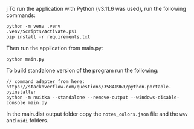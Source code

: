 j
To run the application with Python (v3.11.6 was used), run the following commands:

```
python -m venv .venv
.venv/Scripts/Activate.ps1
pip install -r requirements.txt
```

Then run the application from main.py:

```
python main.py
```

To build standalone version of the program run the following:
```
// command adapter from here: https://stackoverflow.com/questions/35841969/python-portable-pyinstaller
python -m nuitka --standalone --remove-output --windows-disable-console main.py
```

In the main.dist output folder copy the `notes_colors.json` file and the `wav` and `midi` folders.